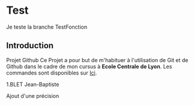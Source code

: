 # Test
Je teste la branche TestFonction
## Introduction
Projet Github
Ce Projet a pour but de m'habituer à l'utilisation de Git et de Github dans le cadre de mon cursus à **Ecole Centrale de Lyon**.
Les commandes sont disponibles sur [Ici](https://github.com/adam-p/markdown-here/wiki/Markdown-Cheatsheet "Markdown Cheatsheet").

  1.BLET Jean-Baptiste

Ajout d'une précision

